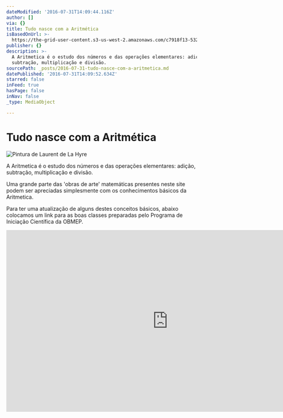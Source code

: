 ```yaml
---
dateModified: '2016-07-31T14:09:44.116Z'
author: []
via: {}
title: Tudo nasce com a Aritmética
isBasedOnUrl: >-
  https://the-grid-user-content.s3-us-west-2.amazonaws.com/c7918f13-5327-4490-86b9-a5d6516062da.jpg
publisher: {}
description: >-
  A Aritmetica é o estudo dos números e das operações elementares: adição,
  subtração, multiplicação e divisão.
sourcePath: _posts/2016-07-31-tudo-nasce-com-a-aritmetica.md
datePublished: '2016-07-31T14:09:52.634Z'
starred: false
inFeed: true
hasPage: false
inNav: false
_type: MediaObject

---
```

# Tudo nasce com a Aritmética
![Pintura de Laurent de La Hyre](https://the-grid-user-content.s3-us-west-2.amazonaws.com/c7918f13-5327-4490-86b9-a5d6516062da.jpg)

A Aritmetica é o estudo dos números e das operações elementares: adição, subtração, multiplicação e divisão.

Uma grande parte das 'obras de arte' matemáticas presentes neste site podem ser apreciadas simplesmente com os conhecimentos básicos da Aritmetica.

Para ter uma atualização de alguns destes conceitos básicos, abaixo colocamos um link para as boas classes preparadas pelo Programa de Iniciação Científica da OBMEP.

<iframe src="http://cdn.embedly.com/widgets/media.html?src=http%3A%2F%2Fwww.youtube.com%2Fembed%2Fvideoseries%3Flist%3DPLrVGp617x0hC8WkPHtM3IjoOiiyJs-hHh&amp;url=https%3A%2F%2Fwww.youtube.com%2Fplaylist%3Flist%3DPLrVGp617x0hC8WkPHtM3IjoOiiyJs-hHh&amp;image=https%3A%2F%2Fi.ytimg.com%2Fvi%2Fyb9RD5k9ofs%2Fhqdefault.jpg%3Fcustom%3Dtrue%26w%3D320%26h%3D180%26stc%3Dtrue%26jpg444%3Dtrue%26jpgq%3D90%26sp%3D68%26sigh%3D0c42Y6_KcZZ1h3Z1PyRrGTWMctI&amp;key=b7d04c9b404c499eba89ee7072e1c4f7&amp;type=text%2Fhtml&amp;schema=youtube" width="853" height="480" scrolling="no" frameborder="0" allowfullscreen="" style=""></iframe>